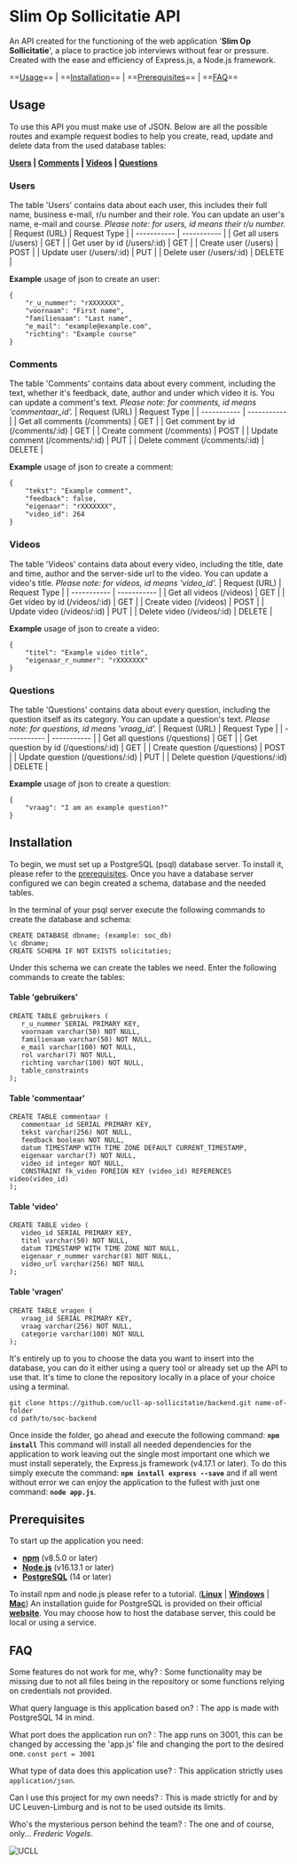 # Slim Op Sollicitatie API

An API created for the functioning of the web application '**Slim Op Sollicitatie**', a place to practice job interviews without fear or pressure. Created with the ease and efficiency of Express.js, a Node.js framework.

==[Usage](#Usage)== | ==[Installation](#Installation)== | ==[Prerequisites](#Prerequisites)== | ==[FAQ](#FAQ)==

## Usage

To use this API you must make use of JSON. Below are all the possible routes and example request bodies to help you create, read, update and delete data from the used database tables: 

**[Users](#Users) | [Comments](#Comments) | [Videos](#Videos) | [Questions](#Questions)**

### Users
The table 'Users' contains data about each user, this includes their full name, business e-mail, r/u number and their role. You can update an user's name, e-mail and course.
*Please note: for users, id means their r/u number.*
| Request (URL) | Request Type |
| ----------- | ----------- |
| Get all users (/users) | GET |
| Get user by id (/users/:id) | GET |
| Create user (/users) | POST |
| Update user (/users/:id) | PUT |
| Delete user (/users/:id) | DELETE |

**Example** usage of json to create an user:
```
{
    "r_u_nummer": "rXXXXXXX",
    "voornaam": "First name",
    "familienaam": "Last name",
    "e_mail": "example@example.com",
    "richting": "Example course"
}
```

### Comments
The table 'Comments' contains data about every comment, including the text, whether it's feedback, date, author and under which video it is. You can update a comment's text.
*Please note: for comments, id means 'commentaar_id'.*
| Request (URL) | Request Type |
| ----------- | ----------- |
| Get all comments (/comments) | GET |
| Get comment by id (/comments/:id) | GET |
| Create comment (/comments) | POST |
| Update comment (/comments/:id) | PUT |
| Delete comment (/comments/:id) | DELETE |

**Example** usage of json to create a comment:
```
{
    "tekst": "Example comment",
    "feedback": false,
    "eigenaar": "rXXXXXXX",
    "video_id": 264
}
```

### Videos
The table 'Videos' contains data about every video, including the title, date and time, author and the server-side url to the video. You can update a video's title.
*Please note: for videos, id means 'video_id'.*
| Request (URL) | Request Type |
| ----------- | ----------- |
| Get all videos (/videos) | GET |
| Get video by id (/videos/:id) | GET |
| Create video (/videos) | POST |
| Update video (/videos/:id) | PUT |
| Delete video (/videos/:id) | DELETE |

**Example** usage of json to create a video:
```
{
    "titel": "Example video title",
    "eigenaar_r_nummer": "rXXXXXXX"
}
```

### Questions
The table 'Questions' contains data about every question, including the question itself as its category. You can update a question's text.
*Please note: for questions, id means 'vraag_id'.*
| Request (URL) | Request Type |
| ----------- | ----------- |
| Get all questions (/questions) | GET |
| Get question by id (/questions/:id) | GET |
| Create question (/questions) | POST |
| Update question (/questions/:id) | PUT |
| Delete question (/questions/:id) | DELETE |

**Example** usage of json to create a question:
```
{
    "vraag": "I am an example question?"
}
```

## Installation

To begin, we must set up a PostgreSQL (psql) database server. To install it, please refer to the [prerequisites](#Prerequisites). Once you have a database server configured we can begin created a schema, database and the needed tables.

In the terminal of your psql server execute the following commands to create the database and schema:

```
CREATE DATABASE dbname; (example: soc_db)
\c dbname;
CREATE SCHEMA IF NOT EXISTS solicitaties;
```
Under this schema we can create the tables we need.
Enter the following commands to create the tables:

#### Table 'gebruikers'

```
CREATE TABLE gebruikers (
   r_u_nummer SERIAL PRIMARY KEY,
   voornaam varchar(50) NOT NULL,
   familienaam varchar(50) NOT NULL,
   e_mail varchar(100) NOT NULL,
   rol varchar(7) NOT NULL,
   richting varchar(100) NOT NULL,
   table_constraints
);
```
#### Table 'commentaar'
```
CREATE TABLE commentaar (
   commentaar_id SERIAL PRIMARY KEY,
   tekst varchar(256) NOT NULL,
   feedback boolean NOT NULL,
   datum TIMESTAMP WITH TIME ZONE DEFAULT CURRENT_TIMESTAMP,
   eigenaar varchar(7) NOT NULL,
   video_id integer NOT NULL,
   CONSTRAINT fk_video FOREIGN KEY (video_id) REFERENCES video(video_id)
);
```
#### Table 'video'
```
CREATE TABLE video (
   video_id SERIAL PRIMARY KEY,
   titel varchar(50) NOT NULL,
   datum TIMESTAMP WITH TIME ZONE NOT NULL,
   eigenaar_r_nummer varchar(8) NOT NULL,
   video_url varchar(256) NOT NULL
);
```
#### Table 'vragen'
```
CREATE TABLE vragen (
   vraag_id SERIAL PRIMARY KEY,
   vraag varchar(256) NOT NULL,
   categorie varchar(100) NOT NULL
);
```

It's entirely up to you to choose the data you want to insert into the database, you can do it either using a query tool or already set up the API to use that. It's time to clone the repository locally in a place of your choice using a terminal.
```
git clone https://github.com/ucll-ap-sollicitatie/backend.git name-of-folder
cd path/to/soc-backend
```
Once inside the folder, go ahead and execute the following command: **`npm install`**
This command will install all needed dependencies for the application to work leaving out the single most important one which we must install seperately, the Express.js framework (v4.17.1 or later). 
To do this simply execute the command: **`npm install express --save`** and if all went without error we can enjoy the application to the fullest with just one command: **`node app.js`**.
## Prerequisites

To start up the application you need: 
- **[npm](https://www.npmjs.com/)** (v8.5.0 or later)
- **[Node.js](https://nodejs.org/en/)** (v16.13.1 or later)
- **[PostgreSQL](https://www.postgresql.org/)** (14 or later)

To install npm and node.js please refer to a tutorial. (**[Linux](https://linuxize.com/post/how-to-install-node-js-on-ubuntu-20-04/)** | **[Windows](https://phoenixnap.com/kb/install-node-js-npm-on-windows)** | **[Mac](https://www.newline.co/@Adele/how-to-install-nodejs-and-npm-on-macos--22782681)**)
An installation guide for PostgreSQL is provided on their official **[website](https://www.postgresql.org/)**.
You may choose how to host the database server, this could be local or using a service.

## FAQ

Some features do not work for me, why?
: Some functionality may be missing due to not all files being in the repository or some functions relying on credentials not provided. 

What query language is this application based on?
: The app is made with PostgreSQL 14 in mind.

What port does the application run on?
: The app runs on 3001, this can be changed by accessing the 'app.js' file and changing the port to the desired one. 
`const port = 3001`

What type of data does this application use?
: This application strictly uses `application/json`.

Can I use this project for my own needs?
: This is made strictly for and by UC Leuven-Limburg and is not to be used outside its limits.

Who's the mysterious person behind the team?
: The one and of course, only... *Frederic Vogels*.

![UCLL](https://user-images.githubusercontent.com/55389806/154109962-3bc1cba1-6d18-4ee0-ba81-bbff7a01f369.png)